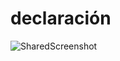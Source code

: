 # declaración
![SharedScreenshot](https://user-images.githubusercontent.com/103376624/188278728-ff0481e5-1ab4-428e-b347-b4cce22b4c6a.jpg)
